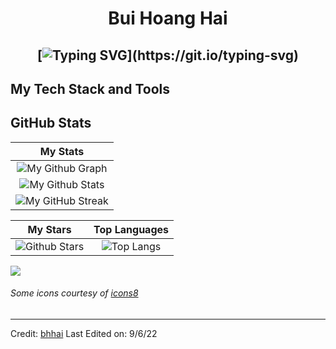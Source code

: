 <h1 align="center">
Bui Hoang Hai

  
  <h2 align="center">
    
[![Typing SVG](https://readme-typing-svg.herokuapp.com?duration=3000&center=true&width=450&lines=Welcome+to+my+Github+Page!;I'm+Bui+Hoang+Hai.;I'm+a+frontend+developer+in+Galaxy+Education.;I'm+always+expanding+my+tech+stack!)](https://git.io/typing-svg)



## My Tech Stack and Tools




	
## GitHub Stats


|                                                                     My Stats                                                                     |
|:------------------------------------------------------------------------------------------------------------------------------------------------------:|
| ![My Github Graph](https://activity-graph.herokuapp.com/graph?username=bhhai&theme=react-dark&hide_border=true&area=true) |
| ![My Github Stats](https://github-readme-stats.vercel.app/api?username=bhhai&show_icons=true&theme=algolia)              | 
| ![My GitHub Streak](https://github-readme-streak-stats.herokuapp.com/?user=bhhai&theme=algolia)                    | 
    

|                                                                                                      My Stars                                                                                                       |                                                           Top Languages                                                           |      
|:-------------------------------------------------------------------------------------------------------------------------------------------------------------------------------------------------------------------------:|:---------------------------------------------------------------------------------------------------------------------------------:|
| ![Github Stars](https://github-readme-stats.vercel.app/api?username=bhhai&show_icons=true&locale=en&count_private=true&hide_rank=true&custom_title=My%20GitHub%20Stats&disable_animations=false&theme=algolia)| ![Top Langs](https://github-readme-stats.vercel.app/api/top-langs/?username=bhhai&langs_count=8&theme=algolia)
	
![](https://komarev.com/ghpvc/?username=bhhai&style=flat-square)

###### Some icons courtesy of [icons8](https://icons8.com/)

------
Credit: [bhhai](https://github.com/bhhai)
Last Edited on: 9/6/22
